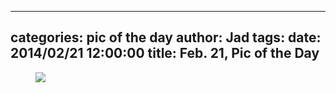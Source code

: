 
---
categories: pic of the day
author: Jad
tags: 
date: 2014/02/21 12:00:00
title: Feb. 21, Pic of the Day 
---

<figure>
<img src="/img/2014/02/21/img_2700_large.jpg" />
<figcaption></figcaption>
</figure>
